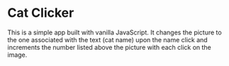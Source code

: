 # Cat Clicker

This is a simple app built with vanilla JavaScript. It changes the picture to the one associated with the text (cat name) upon the name click and increments the number listed above the picture with each click on the image.

